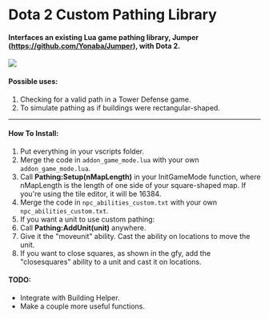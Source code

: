 Dota 2 Custom Pathing Library
==============
#### Interfaces an existing Lua game pathing library, Jumper (https://github.com/Yonaba/Jumper), with Dota 2.

![](http://giant.gfycat.com/InfiniteImaginaryBettong.gif)

#### Possible uses:
1. Checking for a valid path in a Tower Defense game.
2. To simulate pathing as if buildings were rectangular-shaped.

---------------------

#### How To Install:
1. Put everything in your vscripts folder.
2. Merge the code in ```addon_game_mode.lua``` with your own ```addon_game_mode.lua```.
3. Call **Pathing:Setup(nMapLength)** in your InitGameMode function, where nMapLength is the length of one side of your square-shaped map. If you're using the tile editor, it will be 16384.
4. Merge the code in ```npc_abilities_custom.txt``` with your own ```npc_abilities_custom.txt```.
5. If you want a unit to use custom pathing:
  1. Call **Pathing:AddUnit(unit)** anywhere.
  2. Give it the "moveunit" ability. Cast the ability on locations to move the unit.
6. If you want to close squares, as shown in the gfy, add the "closesquares" ability to a unit and cast it on locations.

#### TODO:
* Integrate with Building Helper.
* Make a couple more useful functions.
